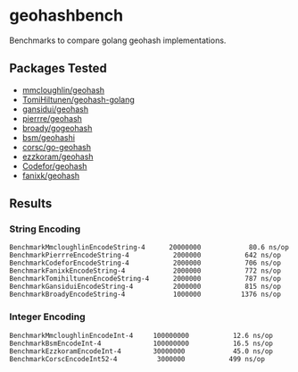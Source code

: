 # geohashbench
Benchmarks to compare golang geohash implementations.

## Packages Tested

* [mmcloughlin/geohash](https://github.com/mmcloughlin/geohash)
* [TomiHiltunen/geohash-golang](https://github.com/TomiHiltunen/geohash-golang)
* [gansidui/geohash](https://github.com/gansidui/geohash)
* [pierrre/geohash](https://github.com/pierrre/geohash)
* [broady/gogeohash](https://github.com/broady/gogeohash)
* [bsm/geohashi](https://github.com/bsm/geohashi)
* [corsc/go-geohash](https://github.com/corsc/go-geohash)
* [ezzkoram/geohash](https://github.com/ezzkoram/geohash)
* [Codefor/geohash](https://github.com/Codefor/geohash)
* [fanixk/geohash](https://github.com/fanixk/geohash)

## Results

### String Encoding

```
BenchmarkMmcloughlinEncodeString-4    	20000000	        80.6 ns/op
BenchmarkPierrreEncodeString-4        	 2000000	       642 ns/op
BenchmarkCodeforEncodeString-4        	 2000000	       706 ns/op
BenchmarkFanixkEncodeString-4         	 2000000	       772 ns/op
BenchmarkTomihiltunenEncodeString-4   	 2000000	       787 ns/op
BenchmarkGansiduiEncodeString-4       	 2000000	       815 ns/op
BenchmarkBroadyEncodeString-4         	 1000000	      1376 ns/op
```

### Integer Encoding

```
BenchmarkMmcloughlinEncodeInt-4   	100000000	        12.6 ns/op
BenchmarkBsmEncodeInt-4           	100000000	        16.5 ns/op
BenchmarkEzzkoramEncodeInt-4      	30000000	        45.0 ns/op
BenchmarkCorscEncodeInt52-4       	 3000000	       499 ns/op
```